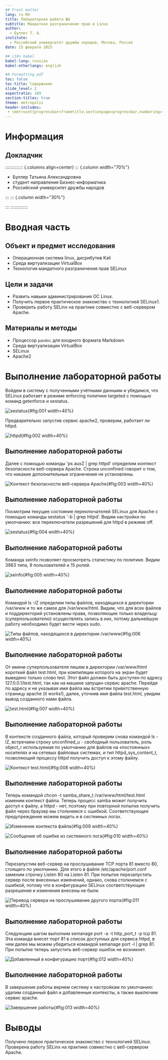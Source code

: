 ```yaml
---
## Front matter
lang: ru-RU
title: Лабораторная работа №6
subtitle: Мандатное разграничение прав в Linux
author:
  - Буллет Т. А.
institute:
  - Российский университет дружбы народов, Москва, Россия
date: 15 февраля 2025

## i18n babel
babel-lang: russian
babel-otherlangs: english

## Formatting pdf
toc: false
toc-title: Содержание
slide_level: 2
aspectratio: 169
section-titles: true
theme: metropolis
header-includes:
 - \metroset{progressbar=frametitle,sectionpage=progressbar,numbering=fraction}
---
```


# Информация

## Докладчик

:::::::::::::: {.columns align=center}
::: {.column width="70%"}

  * Буллер Татьяна Александровна
  * студент направления Бизнес-информатика
  * Российский университет дружбы народов

:::
::: {.column width="30%"}

:::
::::::::::::::

# Вводная часть

## Объект и предмет исследования

- Операционная система linux, дисрибутив Kali
- Среда виртуализации VirtualBox
- Технология мандатного разграничения прав SELinux

## Цели и задачи

- Развить навыки администрирования ОС Linux. 
- Получить первое практическое знакомство с технологией SELinux1. 
- Проверить работу SELinx на практике совместно с веб-сервером Apache.

## Материалы и методы

- Процессор `pandoc` для входного формата Markdown
- Среда виртуализации VirtualBox
- SELinux
- Apache2

# Выполнение лабораторной работы

Войдем в систему с полученными учётными данными и убедимся, что SELinux работает в режиме enforcing политики targeted с помощью команд getenforce и sestatus.

![sestatus](image/1.png){#fig:001 width=40%}

Предварительно запустив сервис apache2, проверим, работает ли httpd. 

![httpd](image/2.png){#fig:002 width=40%}

## Выполнение лабораторной работы

Далее с помощью команды 'ps auxZ | grep httpd' определим контекст безопасности веб-сервера Apache. Строка unconfined говорит о том, что никакие дополнительные ограничения не установлены.

![Контекст безопасности веб-сервера Apache](image/3.png){#fig:003 width=40%}

## Выполнение лабораторной работы

Посмотрим текущее состояние переключателей SELinux для Apache с помощью команды sestatus '-b | grep httpd'. Видим настройки по умолчанию: все переключатели разрешений для  httpd в режиме off.

![sestatus](image/4.png){#fig:004 width=40%}

## Выполнение лабораторной работы

Команда seinfo позволяет просмотреть статистику по политике. Видим 3983 типа, 9 пользователей и 15 ролей.

![seinfo](image/5.png){#fig:005 width=40%}

## Выполнение лабораторной работы

Командой ls -lZ определим типы файлов, находящихся в директории /var/www и то же самое для /var/www/html. Видим, что для всех файлов и поддиректорий установлены права, позволяющие только владельцу (суперпользователю) осуществлять запись в них, потому дальнейшую работу необходимо будет вести через sudo.

![Типы файлов, находящихся в директории /var/www](image/6.png){#fig:006 width=40%}

## Выполнение лабораторной работы

От имени суперпользователя пишем в директории /var/www/html короткий файл test.html, при компиляции которого на экран будет выведено только слово test. Этот файл должен быть доступен по адресу 127.0.0.1/test.html, так как на машине запущен сервис apache. Перейдя по адресу и не указывая имя файла мы встретим приветственную страницу apache (it works!), далее, уточнив имя файла test.html, увидим вывод созданного нами файла.

![test.html](image/7.png){#fig:007 width=40%}

## Выполнение лабораторной работы

В контексте созданного файла, который проверим снова командой ls -lZ, встречаем строку unconfined_u - свободный пользователь, роль object_r используемая по умолчанию для файлов на «постоянных» носителях и на сетевых файловых системах, и тип httpd_sys_content_t, позволяющий процессу httpd получить доступ к этому файлу.

![Контекст test.html](image/8.png){#fig:008 width=40%}

## Выполнение лабораторной работы

Теперь командой  chcon -t samba_share_t /var/www/html/test.html изменим контекст файла. Теперь процесс samba может получить доступ к файлу, а httpd - нет, поэтому при повторной попытке получить файл через браузер мы столкнемся с ошибкой. Соответствующее предупреждение можем видеть и в системных логах.

![Изменение контекста файла](image/9.png){#fig:009 width=40%}

![Сообщение об ошибке из системного лога](image/10.png){#fig:010 width=40%}

## Выполнение лабораторной работы

Перезапустим веб-сервер на прослушивание TCP порта 81 вместо 80, стоящего по умолчанию. Для этого в файле /etc/apache/port.conf заменим строчку Listen 80 на Listen 81.  При попытке перезапустить сервер после внесенных изменений, однако, снова столкнемся с ошибкой, потому что в конфигурацию SELinux соответствующие разрешения и изменения внесены не были.

![Перевод сервера на прослушивание другого порта](image/11.png){#fig:011 width=40%}

## Выполнение лабораторной работы

Следующим шагом выполним semanage port -a -t http_port_t -р tcp 81. Эта команда внесет порт 81 в список доступных для сервиса httpd, в чем далее мы можем убедиться командой semanage port -l | grep 81. При попытке теперь запустить веб-сервер ошибок не возникнет.

![Добавленный в конфигурацию порт](image/12.png){#fig:012 width=40%}

## Выполнение лабораторной работы

В завершение работы вернем систему к настройкам по умолчанию: удалим созданный файл и добавленные контексты, а также выключим сервис apache. 

![Завершение работы](image/13.png){#fig:013 width=40%}

# Выводы

Получено первое практическое знакомство с технологией SELinux. Проверена работу SELinx на практике совместно с веб-сервером Apache.
